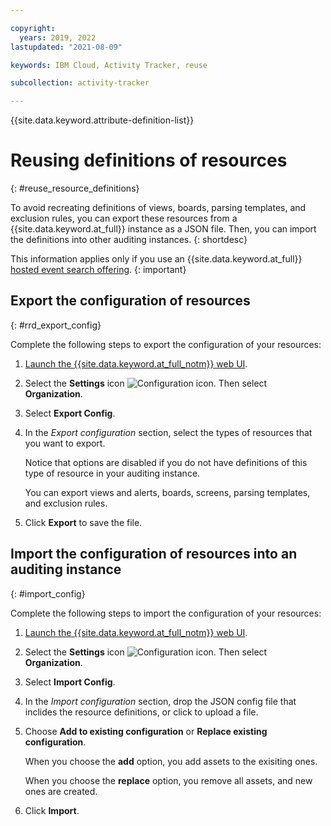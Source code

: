 ```yaml
---

copyright:
  years: 2019, 2022
lastupdated: "2021-08-09"

keywords: IBM Cloud, Activity Tracker, reuse

subcollection: activity-tracker

---
```


{{site.data.keyword.attribute-definition-list}}

# Reusing definitions of resources
{: #reuse_resource_definitions}

To avoid recreating definitions of views, boards, parsing templates, and exclusion rules, you can export these resources from a {{site.data.keyword.at_full}} instance as a JSON file. Then, you can import the definitions into other auditing instances.
{: shortdesc}

This information applies only if you use an {{site.data.keyword.at_full}} [hosted event search offering](/docs/activity-tracker?topic=activity-tracker-service_plan).
{: important}

## Export the configuration of resources
{: #rrd_export_config}

Complete the following steps to export the configuration of your resources:

1. [Launch the {{site.data.keyword.at_full_notm}} web UI](/docs/services/activity-tracker?topic=activity-tracker-launch).

2. Select the **Settings** icon ![Configuration icon](images/admin.png "Admin icon"). Then select **Organization**. 

3. Select **Export Config**.

4. In the *Export configuration* section, select the types of resources that you want to export.

    Notice that options are disabled if you do not have definitions of this type of resource in your auditing instance. 

    You can export views and alerts, boards, screens, parsing templates, and exclusion rules. 

5. Click **Export** to save the file.


## Import the configuration of resources into an auditing instance
{: #import_config}


Complete the following steps to import the configuration of your resources:

1. [Launch the {{site.data.keyword.at_full_notm}} web UI](/docs/services/activity-tracker?topic=activity-tracker-launch).

2. Select the **Settings** icon ![Configuration icon](images/admin.png "Admin icon"). Then select **Organization**. 

3. Select **Import Config**.

4. In the *Import configuration* section, drop the JSON config file that inclides the resource definitions, or click to upload a file.

5. Choose **Add to existing configuration** or **Replace existing configuration**.

    When you choose the **add** option, you add assets to the exisiting ones.

    When you choose the **replace** option, you remove all assets, and new ones are created.

6. Click **Import**.


